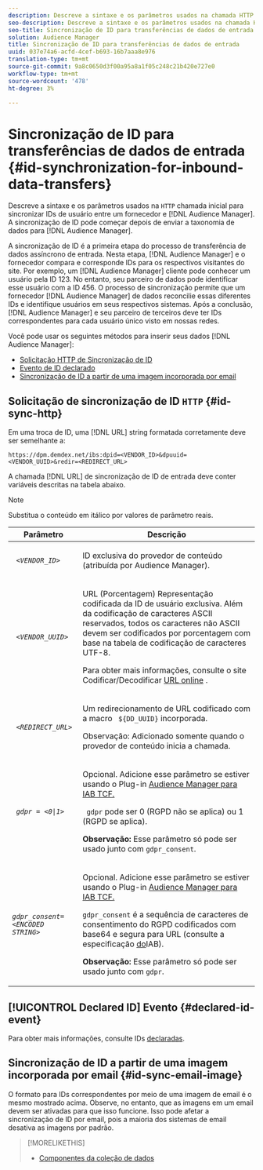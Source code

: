 ```yaml
---
description: Descreve a sintaxe e os parâmetros usados na chamada HTTP inicial para sincronizar IDs de usuário entre um fornecedor e um Audience Manager. A sincronização de ID pode começar depois de enviar a taxonomia de dados para a Audience Manager.
seo-description: Descreve a sintaxe e os parâmetros usados na chamada HTTP inicial para sincronizar IDs de usuário entre um fornecedor e um Audience Manager. A sincronização de ID pode começar depois de enviar a taxonomia de dados para a Audience Manager.
seo-title: Sincronização de ID para transferências de dados de entrada
solution: Audience Manager
title: Sincronização de ID para transferências de dados de entrada
uuid: 037e74a6-acfd-4cef-b693-16b7aaa8e976
translation-type: tm+mt
source-git-commit: 9a8c0650d3f00a95a8a1f05c248c21b420e727e0
workflow-type: tm+mt
source-wordcount: '478'
ht-degree: 3%

---
```



# Sincronização de ID para transferências de dados de entrada {#id-synchronization-for-inbound-data-transfers}

Descreve a sintaxe e os parâmetros usados na `HTTP` chamada inicial para sincronizar IDs de usuário entre um fornecedor e [!DNL Audience Manager]. A sincronização de ID pode começar depois de enviar a taxonomia de dados para [!DNL Audience Manager].

A sincronização de ID é a primeira etapa do processo de transferência de dados assíncrono de entrada. Nesta etapa, [!DNL Audience Manager] e o fornecedor compara e corresponde IDs para os respectivos visitantes do site. Por exemplo, um [!DNL Audience Manager] cliente pode conhecer um usuário pela ID 123. No entanto, seu parceiro de dados pode identificar esse usuário com a ID 456. O processo de sincronização permite que um fornecedor [!DNL Audience Manager] de dados reconcilie essas diferentes IDs e identifique usuários em seus respectivos sistemas. Após a conclusão, [!DNL Audience Manager] e seu parceiro de terceiros deve ter IDs correspondentes para cada usuário único visto em nossas redes.

Você pode usar os seguintes métodos para inserir seus dados [!DNL Audience Manager]:

* [Solicitação HTTP de Sincronização de ID](../../../integration/sending-audience-data/batch-data-transfer-explained/id-sync-http.md#id-sync-http)
* [Evento de ID declarado](../../../integration/sending-audience-data/batch-data-transfer-explained/id-sync-http.md#declared-id-event)
* [Sincronização de ID a partir de uma imagem incorporada por email](../../../integration/sending-audience-data/batch-data-transfer-explained/id-sync-http.md#id-sync-email-image)

## Solicitação de sincronização de ID `HTTP` {#id-sync-http}

Em uma troca de ID, uma [!DNL URL] string formatada corretamente deve ser semelhante a:

```
https://dpm.demdex.net/ibs:dpid=<VENDOR_ID>&dpuuid=<VENDOR_UUID>&redir=<REDIRECT_URL>
```

A chamada [!DNL URL] de sincronização de ID de entrada deve conter variáveis descritas na tabela abaixo.

>[!NOTE]
>
>Substitua o conteúdo em itálico por valores de parâmetro reais.

<table id="table_EB9F4246E2A34ABB8ED06EA458EB186F"> 
 <thead> 
  <tr> 
   <th colname="col1" class="entry"> Parâmetro </th> 
   <th colname="col2" class="entry"> Descrição </th> 
  </tr> 
 </thead>
 <tbody> 
  <tr> 
   <td colname="col1"> <code> <i>&lt;VENDOR_ID&gt;</i> </code> </td> 
   <td colname="col2"> <p>ID exclusiva do provedor de conteúdo (atribuída por <span class="keyword"> Audience Manager</span>). </p> </td> 
  </tr> 
  <tr> 
   <td colname="col1"> <code> <i>&lt;VENDOR_UUID&gt;</i> </code> </td> 
   <td colname="col2"> <p>URL (Porcentagem) Representação codificada da ID de usuário exclusiva. Além da codificação de caracteres ASCII reservados, todos os caracteres não ASCII devem ser codificados por porcentagem com base na tabela de codificação de caracteres UTF-8. </p> <p>Para obter mais informações, consulte o site Codificar/Decodificar <a href="https://www.url-encode-decode.com" format="http" scope="external"> URL online</a> . </p> </td> 
  </tr> 
  <tr> 
   <td colname="col1"> <code> <i>&lt;REDIRECT_URL&gt;</i> </code> </td> 
   <td colname="col2"> <p>Um redirecionamento de URL codificado com a macro <code> ${DD_UUID}</code> incorporada. </p> <p>Observação:  Adicionado somente quando o provedor de conteúdo inicia a chamada. </p> </td> 
  </tr> 
  <tr> 
   <td colname="col1"> <code> <i>gdpr = &lt;0|1&gt;</i> </code> </td> 
   <td colname="col2"> <p>Opcional. Adicione esse parâmetro se estiver usando o Plug-in <a href="../../../overview/data-security-and-privacy/aam-iab-plugin.md">Audience Manager para IAB TCF.</a></p> <p><code> gdpr</code> pode ser 0 (RGPD não se aplica) ou 1 (RGPD se aplica). </p> <p> <b>Observação:</b> Esse parâmetro só pode ser usado junto com <code>gdpr_consent</code>.</p></td> 
  </tr> 
  <tr> 
   <td colname="col1"> <code><i>gdpr_consent=&lt;ENCODED STRING&gt;</i> </code> </td> 
   <td colname="col2"> <p>Opcional. Adicione esse parâmetro se estiver usando o Plug-in <a href="../../../overview/data-security-and-privacy/aam-iab-plugin.md">Audience Manager para IAB TCF.</a></p> <p><code>gdpr_consent</code> é a sequência de caracteres de consentimento do RGPD codificados com base64 e segura para URL (consulte a especificação <a href="https://github.com/InteractiveAdvertisingBureau/GDPR-Transparency-and-Consent-Framework/blob/master/URL-based%20Consent%20Passing_%20Framework%20Guidance.md#specifications" format="http" scope="external"> do</a>IAB). </p> <p> <b>Observação:</b> Esse parâmetro só pode ser usado junto com <code>gdpr</code>.</p> </td> 
  </tr> 
 </tbody> 
</table>

## [!UICONTROL Declared ID] Evento {#declared-id-event}

Para obter mais informações, consulte IDs [declaradas](../../../features/declared-ids.md).

## Sincronização de ID a partir de uma imagem incorporada por email {#id-sync-email-image}

O formato para IDs correspondentes por meio de uma imagem de email é o mesmo mostrado acima. Observe, no entanto, que as imagens em um email devem ser ativadas para que isso funcione. Isso pode afetar a sincronização de ID por email, pois a maioria dos sistemas de email desativa as imagens por padrão.

>[!MORELIKETHIS]
>
>* [Componentes da coleção de dados](../../../reference/system-components/components-data-collection.md)

